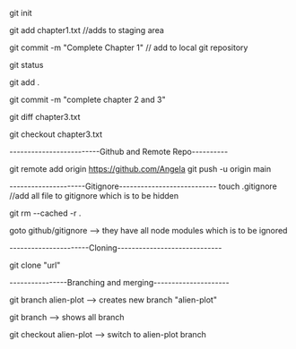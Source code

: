 git init 

git add chapter1.txt
//adds to staging area

git commit -m "Complete Chapter 1"
// add to local git repository

git status

git add .

git commit -m "complete chapter 2 and 3"

git diff chapter3.txt

git checkout chapter3.txt

-------------------------Github and Remote Repo----------

git remote add origin https://github.com/Angela
git push -u origin main 

---------------------Gitignore---------------------------
touch .gitignore
//add all file to gitignore which is to be hidden

git rm --cached -r .

goto github/gitignore --> they have all node modules which is 
                          to be ignored

----------------------Cloning-----------------------------

git clone "url"

----------------Branching and merging---------------------

git branch alien-plot --> creates new branch "alien-plot"

git branch --> shows all branch

git checkout alien-plot --> switch to alien-plot branch